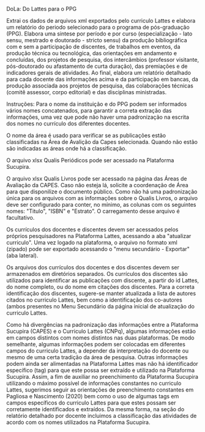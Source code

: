 DoLa: Do Lattes para o PPG

Extrai os dados de arquivos xml exportados pelo curriculo Lattes e elabora um relatório do periodo selecionado para o programa de pós-graduação (PPG). Elabora uma sintese por período e por curso (especialização - lato sensu, mestrado e doutorado - stricto sensu) da produção bibliográfica com e sem a participação de discentes, de trabalhos em eventos, da produção técnica ou tecnológica, das orientações em andamento e concluídas, dos projetos de pesquisa, dos intercâmbios (professor visitante, pós-doutorado ou afastamento de curta duração), das premiações e de indicadores gerais de atividades. Ao final, elabora um relatório detalhado para cada docente das informações acima e da participação em bancas, da produção associada aos projetos de pesquisa, das colaborações técnicas (comitê assessor, corpo editorial) e das disciplinas ministradas.

Instruções:
Para o nome da instituição e do PPG podem ser informados vários nomes concatenados, para garantir a correta extração das informações, uma vez que pode não haver uma padronização na escrita dos nomes no currículo dos diferentes docentes.

O nome da área é usado para verificar se as publicações estão classificadas na Área de Avalição da Capes selecionada. Quando não estão são indicadas as áreas onde há a classificação.

O arquivo xlsx Qualis Periódicos pode ser acessado na Plataforma Sucupira.

O arquivo xlsx Qualis Livros pode ser acessado na página das Áreas de Avaliação da CAPES. Caso não esteja lá, solicite a coordenação de Área para que disponilize o documento público. Como não há uma padronização única para os arquivos com as informações sobre o Qualis Livros, o arquivo deve ser configurado para conter, no mínimo, as colunas com os seguintes nomes: "Titulo", "ISBN" e "Estrato". O carregamento desse arquivo é facultativo.

Os currículos dos docentes e discentes devem ser acessados pelos próprios pesquisadores na Plataforma Lattes, acessando a aba "atualizar curriculo". Uma vez logado na plataforma, o arquivo no formato xml (zipado) pode ser exportado acessando o "menu secundário - Exportar" (aba lateral).

Os arquivos dos currículos dos docentes e dos discentes devem ser armazenados em diretórios separados. Os currículos dos discentes são utilizados para identificar as publicações com discente, a partir do id Lattes, do nome completo, ou do nome em citações dos discentes. Para a correta identificação dos discentes, sugere-se manter atualizada a lista de autores citados no curriculo Lattes, bem como a identificação dos co-autores (ambos presentes no Menu Secundário da página inicial de atualização do curriculo Lattes.

Como há divergências na padronização das informações entre a Plataforma Sucupira (CAPES) e o Curriculo Lattes (CNPq), algumas informações estão em campos distintos com nomes distintos nas duas plataformas. De modo semelhante, algumas informações podem ser colocadas em diferentes campos do curriculo Lattes, a depender da interpretação do docente ou mesmo de uma certa tradição da área de pesquisa. Outras informações podem ainda ser alimentadas na Plataforma Lattes mas não há identificador específico (tag) para que este possa ser extraído e utilizado na Plataforma Sucupira. Assim, a fim de auxiliar no preenchimento da Plataforma Sucupira utilizando o máximo possível de informações constantes no curriculo Lattes, sugerimos seguir as orientações de preenchimento constantes em Pagliosa e Nascimento (2020) bem como o uso de algumas tags em campos específicos do curriculo Lattes para que estes possam ser corretamente identificados e extraídos. Da mesma forma, na seção do relatório detalhado por docente incluimos a classificação das atividades de acordo com os nomes utilizados na Plataforma Sucupira.
